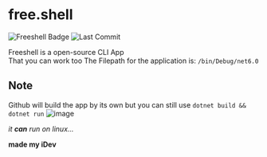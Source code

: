 # free.shell
![Freeshell Badge](https://img.shields.io/badge/Freeshell-Contribute%20Now!-blue) ![Last Commit](https://img.shields.io/github/last-commit/iDevYT/freeshell?style=flat)


Freeshell is a open-source CLI App  
That you can work too
The Filepath for the application is:
`/bin/Debug/net6.0`
  
## **Note**

Github will build the app by its own but you can still use `dotnet build && dotnet run`
![image](https://user-images.githubusercontent.com/88238063/178503314-8a545a1a-6679-4c6f-9ae3-2cee2c3ec921.png)


 _it **can** run on linux..._

**made my iDev**
